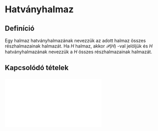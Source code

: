 # Hatványhalmaz

## Definíció
Egy halmaz hatványhalmazának nevezzük az adott halmaz összes részhalmazainak halmazát.
Ha $H$ halmaz, akkor $\mathcal{P}(H)$ -val jelöljük és $H$ hatványhalmazának nevezzük a $H$ összes részhalmazainak halmazát.

## Kapcsolódó tételek
### ![Cantor-tétel](cantor-tetel.md)